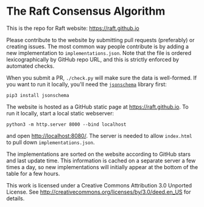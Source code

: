 The Raft Consensus Algorithm
============================

This is the repo for Raft website: https://raft.github.io

Please contribute to the website by submitting pull requests (preferably) or
creating issues. The most common way people contribute is by adding a new
implementation to `implementations.json`. Note that the file is ordered
lexicographically by GitHub repo URL, and this is strictly enforced by automated
checks.

When you submit a PR, `./check.py` will make sure the data is well-formed. If
you want to run it locally, you'll need the
[`jsonschema`](https://pypi.org/project/jsonschema/) library first:
```
pip3 install jsonschema
```

The website is hosted as a GitHub static page at <https://raft.github.io>. To
run it locally, start a local static webserver:
```
python3 -m http.server 8000 --bind localhost
```
and open <http://localhost:8080/>. The server is needed to allow `index.html` to
pull down `implementations.json`.

The implementations are sorted on the website according to GitHub stars and last
update time. This information is cached on a separate server a few times a day,
so new implementations will initially appear at the bottom of the table for a
few hours.

This work is licensed under a Creative Commons Attribution 3.0 Unported License.
See http://creativecommons.org/licenses/by/3.0/deed.en_US for details.
